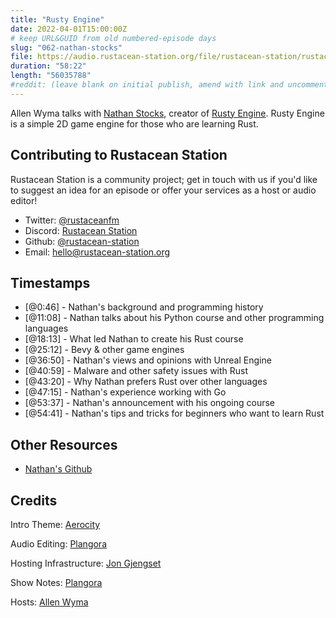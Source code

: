 ```yaml
---
title: "Rusty Engine"
date: 2022-04-01T15:00:00Z
# keep URL&GUID from old numbered-episode days
slug: "062-nathan-stocks"
file: https://audio.rustacean-station.org/file/rustacean-station/rustacean-station-e062-nathan-stocks.mp3
duration: "58:22"
length: "56035788"
#reddit: (leave blank on initial publish, amend with link and uncomment this line after Reddit thread has been posted)
---
```

Allen Wyma talks with [Nathan Stocks](https://twitter.com/nathanstocks), creator of [Rusty Engine](https://github.com/CleanCut/rusty_engine). Rusty Engine is a simple 2D game engine for those who are learning Rust.


## Contributing to Rustacean Station

Rustacean Station is a community project; get in touch with us if you'd like to suggest an idea for an episode or offer your services as a host or audio editor!

- Twitter: [@rustaceanfm](https://twitter.com/rustaceanfm)
- Discord: [Rustacean Station](https://discord.gg/cHc3Gyc)
- Github: [@rustacean-station](https://github.com/rustacean-station/)
- Email: [hello@rustacean-station.org](mailto:hello@rustacean-station.org)

## Timestamps 
- [@0:46] - Nathan's background and programming history
- [@11:08] - Nathan talks about his Python course and other programming languages
- [@18:13] - What led Nathan to create his Rust course
- [@25:12] - Bevy & other game engines
- [@36:50] - Nathan's views and opinions with Unreal Engine
- [@40:59] - Malware and other safety issues with Rust
- [@43:20] - Why Nathan prefers Rust over other languages
- [@47:15] - Nathan's experience working with Go
- [@53:37] - Nathan's announcement with his ongoing course
- [@54:41] - Nathan's tips and tricks for beginners who want to learn Rust

## Other Resources
- [Nathan's Github](https://github.com/CleanCut)

## Credits
Intro Theme: [Aerocity](https://twitter.com/AerocityMusic)

Audio Editing: [Plangora](https://twitter.com/plangora)

Hosting Infrastructure: [Jon Gjengset](https://twitter.com/jonhoo/)

Show Notes: [Plangora](https://twitter.com/plangora)

Hosts: [Allen Wyma](https://twitter.com/allenwyma)
